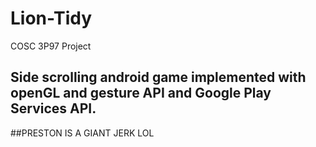 # Lion-Tidy
COSC 3P97 Project

## Side scrolling android game implemented with openGL and gesture API and Google Play Services API.

##PRESTON IS A GIANT JERK LOL